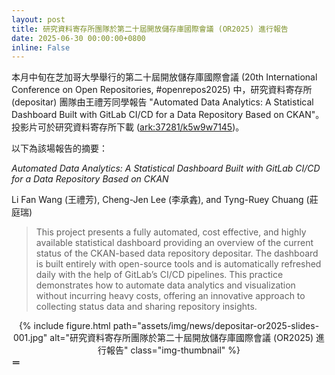 ```yaml
---
layout: post
title: 研究資料寄存所團隊於第二十屆開放儲存庫國際會議 (OR2025) 進行報告
date: 2025-06-30 00:00:00+0800
inline: False
---
```


本月中旬在芝加哥大學舉行的第二十屆開放儲存庫國際會議 (20th International Conference on Open Repositories, #openrepos2025) 中，研究資料寄存所 (depositar) 團隊由王禮芳同學報告 "Automated Data Analytics: A Statistical Dashboard Built with GitLab CI/CD for a Data Repository Based on CKAN"。投影片可於研究資料寄存所下載 ([ark:37281/k5w9w7145](https://pid.depositar.io/ark:37281/k5w9w7145))。 

以下為該場報告的摘要：

_Automated Data Analytics: A Statistical Dashboard Built with GitLab CI/CD for a Data Repository Based on CKAN_

Li Fan Wang (王禮芳), Cheng-Jen Lee (李承錱), and Tyng-Ruey Chuang (莊庭瑞)

> This project presents a fully automated, cost effective, and highly available statistical dashboard providing an overview of the current status of the CKAN-based data repository depositar. The dashboard is built entirely with open-source tools and is automatically refreshed daily with the help of GitLab’s CI/CD pipelines. This practice demonstrates how to automate data analytics and visualization without incurring heavy costs, offering an innovative approach to collecting status data and sharing repository insights.

<center>
<div class="row">
    <div class="col-sm mt-3 mt-md-0">
        {% include figure.html path="assets/img/news/depositar-or2025-slides-001.jpg" alt="研究資料寄存所團隊於第二十屆開放儲存庫國際會議 (OR2025) 進行報告" class="img-thumbnail" %}
    </div>
</div>
</center>
<div class="caption">
    <b>＝</b>
</div>
